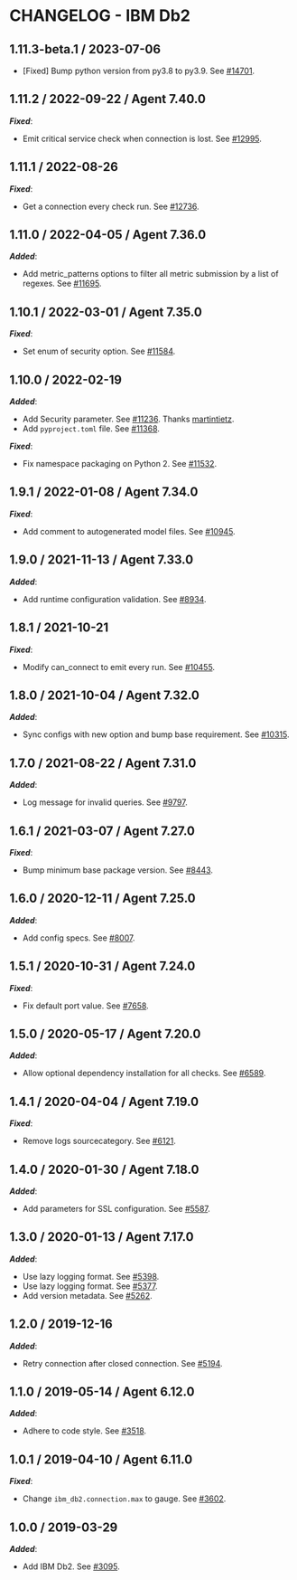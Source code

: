 # CHANGELOG - IBM Db2

## 1.11.3-beta.1 / 2023-07-06

* [Fixed] Bump python version from py3.8 to py3.9. See [#14701](https://github.com/DataDog/integrations-core/pull/14701).

## 1.11.2 / 2022-09-22 / Agent 7.40.0

***Fixed***: 

* Emit critical service check when connection is lost. See [#12995](https://github.com/DataDog/integrations-core/pull/12995).


## 1.11.1 / 2022-08-26

***Fixed***: 

* Get a connection every check run. See [#12736](https://github.com/DataDog/integrations-core/pull/12736).


## 1.11.0 / 2022-04-05 / Agent 7.36.0

***Added***: 

* Add metric_patterns options to filter all metric submission by a list of regexes. See [#11695](https://github.com/DataDog/integrations-core/pull/11695).


## 1.10.1 / 2022-03-01 / Agent 7.35.0

***Fixed***: 

* Set enum of security option. See [#11584](https://github.com/DataDog/integrations-core/pull/11584).


## 1.10.0 / 2022-02-19

***Added***: 

* Add Security parameter. See [#11236](https://github.com/DataDog/integrations-core/pull/11236). Thanks [martintietz](https://github.com/martintietz).
* Add `pyproject.toml` file. See [#11368](https://github.com/DataDog/integrations-core/pull/11368).

***Fixed***: 

* Fix namespace packaging on Python 2. See [#11532](https://github.com/DataDog/integrations-core/pull/11532).


## 1.9.1 / 2022-01-08 / Agent 7.34.0

***Fixed***: 

* Add comment to autogenerated model files. See [#10945](https://github.com/DataDog/integrations-core/pull/10945).


## 1.9.0 / 2021-11-13 / Agent 7.33.0

***Added***: 

* Add runtime configuration validation. See [#8934](https://github.com/DataDog/integrations-core/pull/8934).


## 1.8.1 / 2021-10-21

***Fixed***: 

* Modify can_connect to emit every run. See [#10455](https://github.com/DataDog/integrations-core/pull/10455).


## 1.8.0 / 2021-10-04 / Agent 7.32.0

***Added***: 

* Sync configs with new option and bump base requirement. See [#10315](https://github.com/DataDog/integrations-core/pull/10315).


## 1.7.0 / 2021-08-22 / Agent 7.31.0

***Added***: 

* Log message for invalid queries. See [#9797](https://github.com/DataDog/integrations-core/pull/9797).


## 1.6.1 / 2021-03-07 / Agent 7.27.0

***Fixed***: 

* Bump minimum base package version. See [#8443](https://github.com/DataDog/integrations-core/pull/8443).


## 1.6.0 / 2020-12-11 / Agent 7.25.0

***Added***: 

* Add config specs. See [#8007](https://github.com/DataDog/integrations-core/pull/8007).


## 1.5.1 / 2020-10-31 / Agent 7.24.0

***Fixed***: 

* Fix default port value. See [#7658](https://github.com/DataDog/integrations-core/pull/7658).


## 1.5.0 / 2020-05-17 / Agent 7.20.0

***Added***: 

* Allow optional dependency installation for all checks. See [#6589](https://github.com/DataDog/integrations-core/pull/6589).


## 1.4.1 / 2020-04-04 / Agent 7.19.0

***Fixed***: 

* Remove logs sourcecategory. See [#6121](https://github.com/DataDog/integrations-core/pull/6121).


## 1.4.0 / 2020-01-30 / Agent 7.18.0

***Added***: 

* Add parameters for SSL configuration. See [#5587](https://github.com/DataDog/integrations-core/pull/5587).


## 1.3.0 / 2020-01-13 / Agent 7.17.0

***Added***: 

* Use lazy logging format. See [#5398](https://github.com/DataDog/integrations-core/pull/5398).
* Use lazy logging format. See [#5377](https://github.com/DataDog/integrations-core/pull/5377).
* Add version metadata. See [#5262](https://github.com/DataDog/integrations-core/pull/5262).


## 1.2.0 / 2019-12-16

***Added***: 

* Retry connection after closed connection. See [#5194](https://github.com/DataDog/integrations-core/pull/5194).


## 1.1.0 / 2019-05-14 / Agent 6.12.0

***Added***: 

* Adhere to code style. See [#3518](https://github.com/DataDog/integrations-core/pull/3518).


## 1.0.1 / 2019-04-10 / Agent 6.11.0

***Fixed***: 

* Change `ibm_db2.connection.max` to gauge. See [#3602](https://github.com/DataDog/integrations-core/pull/3602).


## 1.0.0 / 2019-03-29

***Added***: 

* Add IBM Db2. See [#3095](https://github.com/DataDog/integrations-core/pull/3095).



